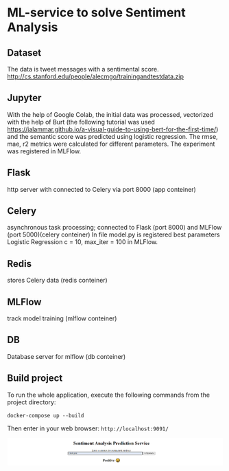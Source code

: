 # ML-service to solve Sentiment Analysis

## Dataset 
The data is tweet messages with a sentimental score.
http://cs.stanford.edu/people/alecmgo/trainingandtestdata.zip

## Jupyter
With the help of Google Colab, the initial data was processed, vectorized with the help of Burt (the following tutorial was used https://jalammar.github.io/a-visual-guide-to-using-bert-for-the-first-time/) and the semantic score was predicted using logistic regression. The rmse, mae, r2 metrics were calculated for different parameters. The experiment was registered in MLFlow.

## Flask
http server with connected to Celery via port 8000 (app conteiner)


## Celery
asynchronous task processing; connected to Flask (port 8000) and MLFlow (port 5000)(celery conteiner)
In file model.py is registered best parameters Logistic Regression c = 10, max_iter = 100 in MLFlow.


## Redis
stores Celery data (redis conteiner)

## MLFlow
track model training (mlflow conteiner)

## DB
Database server for mlflow (db conteiner)


## Build project

To run the whole application, execute the following commands from the project directory: 
 
 ```
 docker-compose up --build
 ```
 
 Then enter in your web browser:  `http://localhost:9091/`

<p align="center">
  <img src="predict.png" width="850" title="example">
</p>
